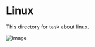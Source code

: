 # Linux

This directory for task about linux.

![image](https://user-images.githubusercontent.com/67110882/147084196-1b76fd7d-57d1-4055-9663-ee6cc911b082.png)
